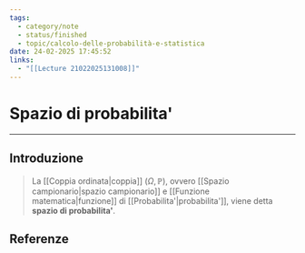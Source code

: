 ```yaml
---
tags:
  - category/note
  - status/finished
  - topic/calcolo-delle-probabilità-e-statistica
date: 24-02-2025 17:45:52
links:
  - "[[Lecture 21022025131008]]"
---
```

# Spazio di probabilita'
---
## Introduzione
> La [[Coppia ordinata|coppia]] $(\Omega, \mathbb{P})$, ovvero [[Spazio campionario|spazio campionario]] e [[Funzione matematica|funzione]] di [[Probabilita'|probabilita']], viene detta **spazio di probabilita'**.

## Referenze